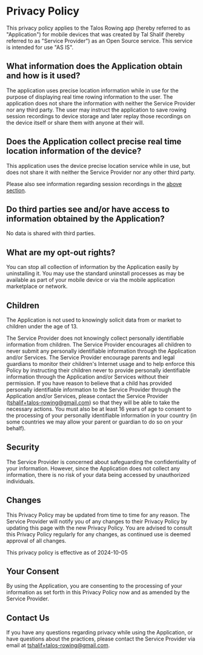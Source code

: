 # Privacy Policy

This privacy policy applies to the Talos Rowing app (hereby referred to as "Application") for mobile devices that was created by Tal Shalif (hereby referred to as "Service Provider") as an Open Source service. This service is intended for use "AS IS".

## What information does the Application obtain and how is it used?

The application uses precise location information while in use for the purpose
of displaying real time rowing information to the user. The application does
not share the information with neither the Service Provider nor any third party.
The user may instruct the application to save rowing session recordings to device
storage and later replay those recordings on the device itself or share them with anyone
at their will.

## Does the Application collect precise real time location information of the device?

This application uses the device precise location service while in use, but does not
share it with neither the Service Provider nor any other third party.

Please also see information regarding session recordings in the
[above section](#what-information-does-the-application-obtain-and-how-is-it-used).

## Do third parties see and/or have access to information obtained by the Application?

No data is shared with third parties.

## What are my opt-out rights?

You can stop all collection of information by the Application easily by uninstalling it.
You may use the standard uninstall processes as may be available as part of your mobile device
or via the mobile application marketplace or network.

## Children

The Application is not used to knowingly solicit data from or market to children under the age of 13.

The Service Provider does not knowingly collect personally identifiable information from children. The Service Provider encourages all children to never submit any personally identifiable information through the Application and/or Services. The Service Provider encourage parents and legal guardians to monitor their children's Internet usage and to help enforce this Policy by instructing their children never to provide personally identifiable information through the Application and/or Services without their permission. If you have reason to believe that a child has provided personally identifiable information to the Service Provider through the Application and/or Services, please contact the Service Provider (tshalif+talos-rowing@gmail.com) so that they will be able to take the necessary actions. You must also be at least 16 years of age to consent to the processing of your personally identifiable information in your country (in some countries we may allow your parent or guardian to do so on your behalf).

## Security

The Service Provider is concerned about safeguarding the confidentiality of your information. However, since the Application does not collect any information, there is no risk of your data being accessed by unauthorized individuals.

## Changes

This Privacy Policy may be updated from time to time for any reason. The Service Provider will notify you of any changes to their Privacy Policy by updating this page with the new Privacy Policy. You are advised to consult this Privacy Policy regularly for any changes, as continued use is deemed approval of all changes.

This privacy policy is effective as of 2024-10-05

## Your Consent

By using the Application, you are consenting to the processing of your information as set forth in this Privacy Policy now and as amended by the Service Provider.

## Contact Us

If you have any questions regarding privacy while using the Application, or have questions about the practices, please contact the Service Provider via email at tshalif+talos-rowing@gmail.com.
